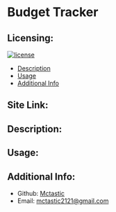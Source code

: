 # Budget Tracker

## Licensing:

[![license](https://img.shields.io/badge/license-MIT-blue)](https://shields.io)

- [Description](#description)
- [Usage](#usage)
- [Additional Info](#additional-info)

## Site Link:

## Description:

## Usage:

## Additional Info:

- Github: [Mctastic](https://github.com/mctastic)
- Email: mctastic2121@gmail.com
